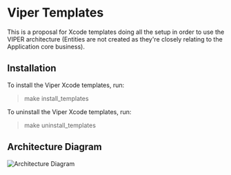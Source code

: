 # Viper Templates

This is a proposal for Xcode templates doing all the setup in order to use the VIPER architecture (Entities are not created as they're closely relating to the Application core business).

## Installation

To install the Viper Xcode templates, run:

> make install_templates

To uninstall the Viper Xcode templates, run:

> make uninstall_templates

## Architecture Diagram

![Architecture Diagram](https://github.com/Jerem42/ViperTemplates/blob/master/ViperDiagram.png)

